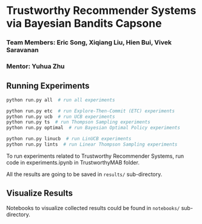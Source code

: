 # Trustworthy Recommender Systems via Bayesian Bandits Capsone

### Team Members: Eric Song, Xiqiang Liu, Hien Bui, Vivek Saravanan

### Mentor: Yuhua Zhu


## Running Experiments
```bash
python run.py all  # run all experiments

python run.py etc  # run Explore-Then-Commit (ETC) experiments
python run.py ucb  # run UCB experiments
python run.py ts  # run Thompson Sampling experiments
python run.py optimal  # run Bayesian Optimal Policy experiments

python run.py linucb  # run LinUCB experiments
python run.py lints  # run Linear Thompson Sampling experiments
```

To run experiments related to Trustworthy Recommender Systems, run code in experiments.ipynb in TrustworthyMAB folder.

All the results are going to be saved in `results/` sub-directory.

## Visualize Results

Notebooks to visualize collected results could be found in `notebooks/` sub-directory.
